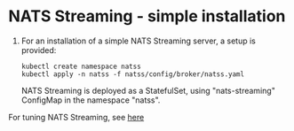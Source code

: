 # NATS Streaming - simple installation

1. For an installation of a simple NATS Streaming server, a setup is provided:

   ```sbtshell
   kubectl create namespace natss
   kubectl apply -n natss -f natss/config/broker/natss.yaml
   ```

   NATS Streaming is deployed as a StatefulSet, using "nats-streaming" ConfigMap
   in the namespace "natss".

For tuning NATS Streaming, see
[here](https://github.com/nats-io/nats-streaming-server#configuring)
